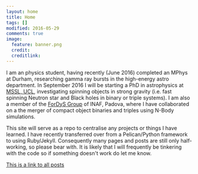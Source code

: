 ```yaml
---
layout: home
title: Home
tags: []
modified: 2016-05-29
comments: true
image:
  feature: banner.png
  credit:
  creditlink:
---
```


I am an physics student, having recently (June 2016) completed an MPhys at Durham, researching gamma ray bursts in the high-energy astro department. In September 2016 I will be starting a PhD in astrophysics at [MSSL, UCL](https://www.ucl.ac.uk/mssl/astro), investigating spinning objects in strong gravity (i.e. fast spinning Neutron star and Black holes in binary or triple systems). I am also a member of the [ForDyS Group](http://web.pd.astro.it/mapelli/group.html) of INAF, Padova, where I have collaborated on a the merger of compact object binaries and triples using N-Body simulations. 

<p>This site will serve as a repo to centralise any projects or things I have learned. I have recently transferred over from a Pelican/Python framework to using Ruby/Jekyll. Consequently many pages and posts are still only half-working, so please bear with. It is likely that I will frequently be tinkering with the code so if something doesn't work do let me know. </p>

[This is a link to all posts](http://tomkimpson.com/posts/)

